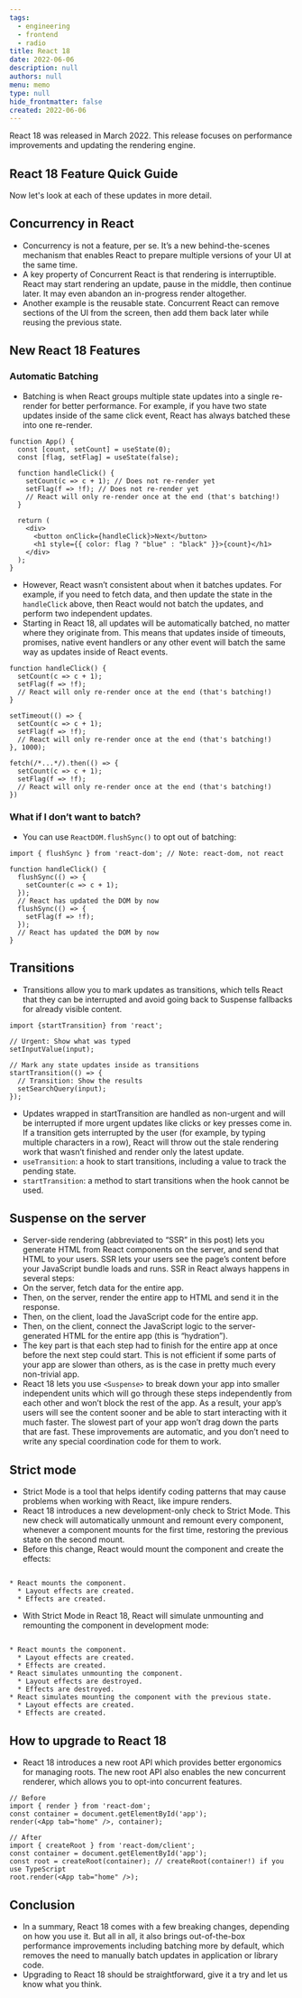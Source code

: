 ```yaml
---
tags: 
  - engineering
  - frontend
  - radio
title: React 18
date: 2022-06-06
description: null
authors: null
menu: memo
type: null
hide_frontmatter: false
created: 2022-06-06
---
```


React 18 was released in March 2022. This release focuses on performance improvements and updating the rendering engine.

## React 18 Feature Quick Guide
Now let's look at each of these updates in more detail.

## Concurrency in React
* Concurrency is not a feature, per se. It’s a new behind-the-scenes mechanism that enables React to prepare multiple versions of your UI at the same time.
* A key property of Concurrent React is that rendering is interruptible. React may start rendering an update, pause in the middle, then continue later. It may even abandon an in-progress render altogether.
* Another example is the reusable state. Concurrent React can remove sections of the UI from the screen, then add them back later while reusing the previous state.

## New React 18 Features
### Automatic Batching
* Batching is when React groups multiple state updates into a single re-render for better performance. For example, if you have two state updates inside of the same click event, React has always batched these into one re-render.

```plain_text
function App() {
  const [count, setCount] = useState(0);
  const [flag, setFlag] = useState(false);

  function handleClick() {
    setCount(c => c + 1); // Does not re-render yet
    setFlag(f => !f); // Does not re-render yet
    // React will only re-render once at the end (that's batching!)
  }

  return (
    <div>
      <button onClick={handleClick}>Next</button>
      <h1 style={{ color: flag ? "blue" : "black" }}>{count}</h1>
    </div>
  );
}

```

* However, React wasn’t consistent about when it batches updates. For example, if you need to fetch data, and then update the state in the `handleClick` above, then React would not batch the updates, and perform two independent updates.
* Starting in React 18, all updates will be automatically batched, no matter where they originate from. This means that updates inside of timeouts, promises, native event handlers or any other event will batch the same way as updates inside of React events.

```plain_text
function handleClick() {
  setCount(c => c + 1);
  setFlag(f => !f);
  // React will only re-render once at the end (that's batching!)
}

setTimeout(() => {
  setCount(c => c + 1);
  setFlag(f => !f);
  // React will only re-render once at the end (that's batching!)
}, 1000);

fetch(/*...*/).then(() => {
  setCount(c => c + 1);
  setFlag(f => !f);
  // React will only re-render once at the end (that's batching!)
})

```

### What if I don’t want to batch?
* You can use `ReactDOM.flushSync()` to opt out of batching:

```plain_text
import { flushSync } from 'react-dom'; // Note: react-dom, not react

function handleClick() {
  flushSync(() => {
    setCounter(c => c + 1);
  });
  // React has updated the DOM by now
  flushSync(() => {
    setFlag(f => !f);
  });
  // React has updated the DOM by now
}

```

## Transitions
* Transitions allow you to mark updates as transitions, which tells React that they can be interrupted and avoid going back to Suspense fallbacks for already visible content.

```plain_text
import {startTransition} from 'react';

// Urgent: Show what was typed
setInputValue(input);

// Mark any state updates inside as transitions
startTransition(() => {
  // Transition: Show the results
  setSearchQuery(input);
});

```

* Updates wrapped in startTransition are handled as non-urgent and will be interrupted if more urgent updates like clicks or key presses come in. If a transition gets interrupted by the user (for example, by typing multiple characters in a row), React will throw out the stale rendering work that wasn’t finished and render only the latest update.
* `useTransition`: a hook to start transitions, including a value to track the pending state.
* `startTransition`: a method to start transitions when the hook cannot be used.

## Suspense on the server
* Server-side rendering (abbreviated to “SSR” in this post) lets you generate HTML from React components on the server, and send that HTML to your users. SSR lets your users see the page’s content before your JavaScript bundle loads and runs. SSR in React always happens in several steps:
* On the server, fetch data for the entire app.
* Then, on the server, render the entire app to HTML and send it in the response.
* Then, on the client, load the JavaScript code for the entire app.
* Then, on the client, connect the JavaScript logic to the server-generated HTML for the entire app (this is “hydration”).
* The key part is that each step had to finish for the entire app at once before the next step could start. This is not efficient if some parts of your app are slower than others, as is the case in pretty much every non-trivial app.
* React 18 lets you use `<Suspense>` to break down your app into smaller independent units which will go through these steps independently from each other and won’t block the rest of the app. As a result, your app’s users will see the content sooner and be able to start interacting with it much faster. The slowest part of your app won’t drag down the parts that are fast. These improvements are automatic, and you don’t need to write any special coordination code for them to work.

## Strict mode
* Strict Mode is a tool that helps identify coding patterns that may cause problems when working with React, like impure renders.
* React 18 introduces a new development-only check to Strict Mode. This new check will automatically unmount and remount every component, whenever a component mounts for the first time, restoring the previous state on the second mount.
* Before this change, React would mount the component and create the effects:

```plain_text

* React mounts the component.
  * Layout effects are created.
  * Effects are created.

```

* With Strict Mode in React 18, React will simulate unmounting and remounting the component in development mode:

```plain_text

* React mounts the component.
  * Layout effects are created.
  * Effects are created.
* React simulates unmounting the component.
  * Layout effects are destroyed.
  * Effects are destroyed.
* React simulates mounting the component with the previous state.
  * Layout effects are created.
  * Effects are created.

```

## How to upgrade to React 18
* React 18 introduces a new root API which provides better ergonomics for managing roots. The new root API also enables the new concurrent renderer, which allows you to opt-into concurrent features.

```plain_text
// Before
import { render } from 'react-dom';
const container = document.getElementById('app');
render(<App tab="home" />, container);

// After
import { createRoot } from 'react-dom/client';
const container = document.getElementById('app');
const root = createRoot(container); // createRoot(container!) if you use TypeScript
root.render(<App tab="home" />);

```

## Conclusion
* In a summary, React 18 comes with a few breaking changes, depending on how you use it. But all in all, it also brings out-of-the-box performance improvements including batching more by default, which removes the need to manually batch updates in application or library code.
* Upgrading to React 18 should be straightforward, give it a try and let us know what you think.

### 
